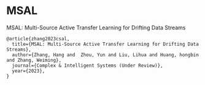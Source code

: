 # MSAL
MSAL: Multi-Source Active Transfer Learning for Drifting Data Streams

```
@article{zhang2023csal,
  title={MSAL: Multi-Source Active Transfer Learning for Drifting Data Streams},
  author={Zhang, Hang and  Zhou, Yun and Liu, Lihua and Huang, hongbin and Zhang, Weiming},
  journal={Complex & Intelligent Systems (Under Review)},
  year={2023},
}
```
